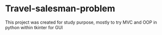# Travel-salesman-problem
 This project was created for study purpose, mostly to try MVC and OOP in python within tkinter for GUI
